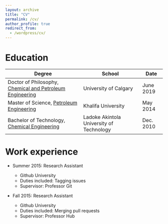 ```yaml
---
layout: archive
title: "CV"
permalink: /cv/
author_profile: true
redirect_from:
  - /wordpress/cv/
---
```


**Education**
======
| Degree                                                        | School                                     | Date          |
| ------------------------------------------------------------- | ---------------------------------------    | ------------- |
| Doctor of Philosophy, [Chemical and Petroleum Engineering](#) | University of Calgary                      | June 2019     |
| Master of Science, [Petroleum Engineering](#)                 | Khalifa University                         | May 2014      |
| Bachelor of Technology, [Chemical Engineering](#)             | Ladoke Akintola University of Technology   | Dec. 2010     |



Work experience
======
* Summer 2015: Research Assistant
  * Github University
  * Duties included: Tagging issues
  * Supervisor: Professor Git

* Fall 2015: Research Assistant
  * Github University
  * Duties included: Merging pull requests
  * Supervisor: Professor Hub
  
